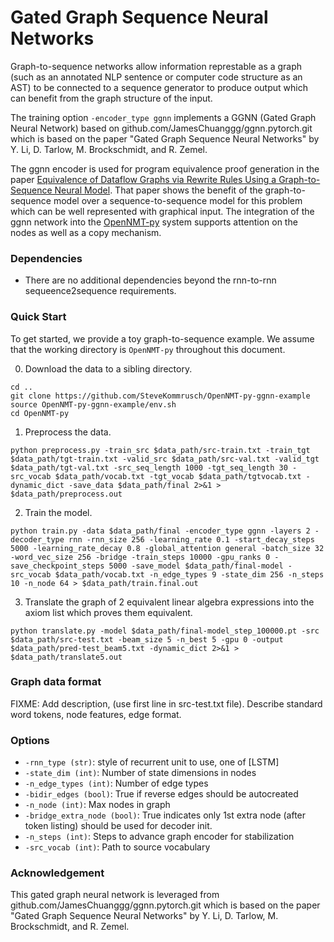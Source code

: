 # Gated Graph Sequence Neural Networks

Graph-to-sequence networks allow information represtable as a graph (such as an annotated NLP sentence or computer code structure as an AST) to be connected to a sequence generator to produce output which can benefit from the graph structure of the input.

The training option `-encoder_type ggnn` implements a GGNN (Gated Graph Neural Network) based on github.com/JamesChuanggg/ggnn.pytorch.git which is based on the paper "Gated Graph Sequence Neural Networks" by Y. Li, D. Tarlow, M. Brockschmidt, and R. Zemel.

The ggnn encoder is used for program equivalence proof generation in the paper <a href="https://arxiv.org/abs/2002.06799">Equivalence of Dataflow Graphs via Rewrite Rules Using a Graph-to-Sequence Neural Model</a>. That paper shows the benefit of the graph-to-sequence model over a sequence-to-sequence model for this problem which can be well represented with graphical input. The integration of the ggnn network into the <a href="https://github.com/OpenNMT/OpenNMT-py/">OpenNMT-py</a> system supports attention on the nodes as well as a copy mechanism.

### Dependencies

* There are no additional dependencies beyond the rnn-to-rnn sequeence2sequence requirements.

### Quick Start

To get started, we provide a toy graph-to-sequence example. We assume that the working directory is `OpenNMT-py` throughout this document.

0) Download the data to a sibling directory.

```
cd ..
git clone https://github.com/SteveKommrusch/OpenNMT-py-ggnn-example
source OpenNMT-py-ggnn-example/env.sh
cd OpenNMT-py
```


1) Preprocess the data.

```
python preprocess.py -train_src $data_path/src-train.txt -train_tgt $data_path/tgt-train.txt -valid_src $data_path/src-val.txt -valid_tgt $data_path/tgt-val.txt -src_seq_length 1000 -tgt_seq_length 30 -src_vocab $data_path/vocab.txt -tgt_vocab $data_path/tgtvocab.txt -dynamic_dict -save_data $data_path/final 2>&1 > $data_path/preprocess.out
```

2) Train the model.

```
python train.py -data $data_path/final -encoder_type ggnn -layers 2 -decoder_type rnn -rnn_size 256 -learning_rate 0.1 -start_decay_steps 5000 -learning_rate_decay 0.8 -global_attention general -batch_size 32 -word_vec_size 256 -bridge -train_steps 10000 -gpu_ranks 0 -save_checkpoint_steps 5000 -save_model $data_path/final-model -src_vocab $data_path/vocab.txt -n_edge_types 9 -state_dim 256 -n_steps 10 -n_node 64 > $data_path/train.final.out
```

3) Translate the graph of 2 equivalent linear algebra expressions into the axiom list which proves them equivalent.

```
python translate.py -model $data_path/final-model_step_100000.pt -src $data_path/src-test.txt -beam_size 5 -n_best 5 -gpu 0 -output $data_path/pred-test_beam5.txt -dynamic_dict 2>&1 > $data_path/translate5.out
```

### Graph data format

FIXME: Add description, (use first line in src-test.txt file). Describe standard word tokens, node features, edge format.

### Options

* `-rnn_type (str)`: style of recurrent unit to use, one of [LSTM]
* `-state_dim (int)`: Number of state dimensions in nodes
* `-n_edge_types (int)`: Number of edge types
* `-bidir_edges (bool)`: True if reverse edges should be autocreated
* `-n_node (int)`: Max nodes in graph
* `-bridge_extra_node (bool)`: True indicates only 1st extra node (after token listing) should be used for decoder init.
* `-n_steps (int)`: Steps to advance graph encoder for stabilization
* `-src_vocab (int)`: Path to source vocabulary

### Acknowledgement

This gated graph neural network is leveraged from github.com/JamesChuanggg/ggnn.pytorch.git which is based on the paper "Gated Graph Sequence Neural Networks" by Y. Li, D. Tarlow, M. Brockschmidt, and R. Zemel.

